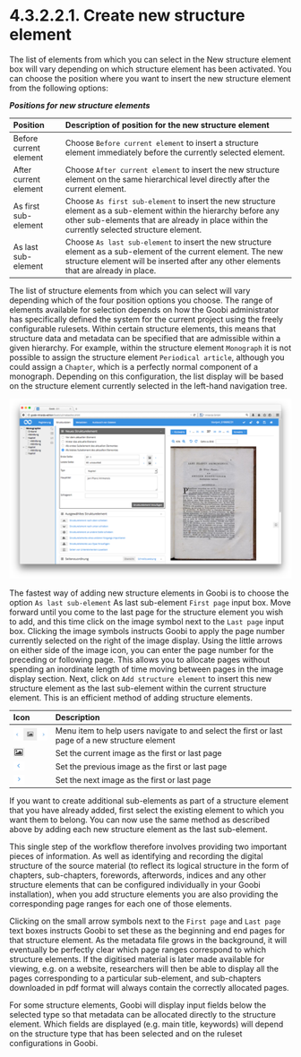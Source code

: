 # 4.3.2.2.1. Create new structure element

The list of elements from which you can select in the New structure element box will vary depending on which structure element has been activated. You can choose the position where you want to insert the new structure element from the following options:

_**Positions for new structure elements**_

| **Position** | **Description of position for the new structure element** |
| :--- | :--- |
| Before current element | Choose `Before current element` to insert a structure element immediately before the currently selected element. |
| After current element | Choose `After current element` to insert the new structure element on the same hierarchical level directly after the current element. |
| As first sub-element | Choose `As first sub-element` to insert the new structure element as a sub-element within the hierarchy before any other sub-elements that are already in place within the currently selected structure element. |
| As last sub-element | Choose `As last sub-element` to insert the new structure element as a sub-element of the current element. The new structure element will be inserted after any other elements that are already in place. |

The list of structure elements from which you can select will vary depending which of the four position options you choose. The range of elements available for selection depends on how the Goobi administrator has specifically defined the system for the current project using the freely configurable rulesets. Within certain structure elements, this means that structure data and metadata can be specified that are admissible within a given hierarchy. For example, within the structure element `Monograph` it is not possible to assign the structure element `Periodical article`, although you could assign a `Chapter`, which is a perfectly normal component of a monograph. Depending on this configuration, the list display will be based on the structure element currently selected in the left-hand navigation tree.

![Adding a new structure element including page allocation and main title](../../../../.gitbook/assets/45d.png)

The fastest way of adding new structure elements in Goobi is to choose the option `As last sub-element` As last sub-element `First page` input box. Move forward until you come to the last page for the structure element you wish to add, and this time click on the image symbol next to the `Last page` input box. Clicking the image symbols instructs Goobi to apply the page number currently selected on the right of the image display. Using the little arrows on either side of the image icon, you can enter the page number for the preceding or following page. This allows you to allocate pages without spending an inordinate length of time moving between pages in the image display section. Next, click on `Add structure element` to insert this new structure element as the last sub-element within the current structure element. This is an efficient method of adding structure elements.

| Icon | Description |
| :--- | :--- |
| ![mets\_20d.png](../../../../.gitbook/assets/mets_20d.png) | Menu item to help users navigate to and select the first or last page of a new structure element |
| ![mets\_20a.png](../../../../.gitbook/assets/mets_20a.png) | Set the current image as the first or last page |
| ![mets\_20b.png](../../../../.gitbook/assets/mets_20b.png) | Set the previous image as the first or last page |
| ![mets\_20c.png](../../../../.gitbook/assets/mets_20c.png) | Set the next image as the first or last page |

If you want to create additional sub-elements as part of a structure element that you have already added, first select the existing element to which you want them to belong. You can now use the same method as described above by adding each new structure element as the last sub-element.

This single step of the workflow therefore involves providing two important pieces of information. As well as identifying and recording the digital structure of the source material \(to reflect its logical structure in the form of chapters, sub-chapters, forewords, afterwords, indices and any other structure elements that can be configured individually in your Goobi installation\), when you add structure elements you are also providing the corresponding page ranges for each one of those elements. 

Clicking on the small arrow symbols next to the `First page` and `Last page` text boxes instructs Goobi to set these as the beginning and end pages for that structure element. As the metadata file grows in the background, it will eventually be perfectly clear which page ranges correspond to which structure elements. If the digitised material is later made available for viewing, e.g. on a website, researchers will then be able to display all the pages corresponding to a particular sub-element, and sub-chapters downloaded in pdf format will always contain the correctly allocated pages. 

For some structure elements, Goobi will display input fields below the selected type so that metadata can be allocated directly to the structure element. Which fields are displayed \(e.g. main title, keywords\) will depend on the structure type that has been selected and on the ruleset configurations in Goobi.

